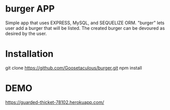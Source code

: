 # burger APP

Simple app that uses EXPRESS, MySQL, and SEQUELIZE ORM. "burger" lets user add a burger that will be listed.  The created burger can be devoured as desired by the user.

# Installation

git clone https://github.com/Goosetaculous/burger.git
npm install

# DEMO

https://guarded-thicket-78102.herokuapp.com/